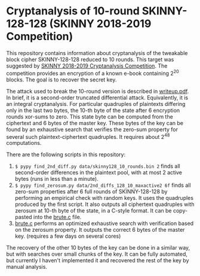 # Cryptanalysis of 10-round SKINNY-128-128 (SKINNY 2018-2019 Competition)

This repository contains information about cryptanalysis of the tweakable block cipher SKINNY-128-128 reduced to 10 rounds. This target was suggested by [SKINNY 2018-2019 Cryptanalysis Competition](https://sites.google.com/site/skinnycipher/cryptanalysis-competition/2018-2019-competition). The competition provides an encryption of a known e-book containing 2<sup>20</sup> blocks. The goal is to recover the secret key.

The attack used to break the 10-round version is described in [writeup.pdf](writeup.pdf). In brief, it is a second-order truncated differential attack. Equivalently, it is an integral cryptanalysis. For particular quadruples of plaintexts differing only in the last two bytes, the 10-th byte of the state after 6 encryption rounds xor-sums to zero. This state byte can be computed from the ciphertext and 6 bytes of the master key. These bytes of the key can be found by an exhaustive search that verifies the zero-sum property for several such plaintext-ciphertext quadruples. It requires about 2<sup>48</sup> computations.

There are the following scripts in this repository:

1. `$ pypy find_2nd_diff.py data/skinny128_10_rounds.bin 2` finds all second-order differences in the plaintext pool, with at most 2 active bytes (runs in less than a minute).
2. `$ pypy find_zerosum.py data/2nd_diffs_128_10_maxactive2 6f` finds all zero-sum properties after 6 full rounds of SKINNY-128-128 by performing an empirical check with random keys. It uses the quadruples produced by the first script. It also outputs all ciphertext quadruples with zerosum at 10-th byte of the state, in a C-style format. It can be copy-pasted into the [brute.c](brute.c) file.
3. [brute.c](brute.c) performs an optimized exhaustive search with verification based on the zerosum property. It outputs the correct 6 bytes of the master key. (requires a few days on several cores)

The recovery of the other 10 bytes of the key can be done in a similar way, but with searches over small chunks of the key. It can be fully automated, but currently I haven't implemented it and recovered the rest of the key by manual analysis.
